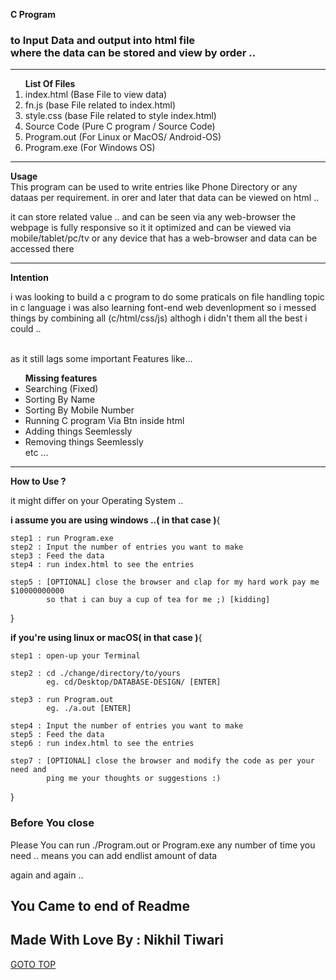 **C Program**
<h3 id="#top">to Input Data and  output into html file<br>
where the data can be stored and view by order ..
</h3>
<hr>

<ol><b>List Of Files</b><br>
    <li>index.html   (Base File to view data)   </li>
    <li>fn.js        (base File related to index.html)   </li>
    <li>style.css    (base File related to style index.html)</li>
    <li>Source Code (Pure C program / Source Code)</li>
    <li>Program.out (For Linux or MacOS/ Android-OS)</li>
    <li>Program.exe (For Windows OS)</li>
</ol>
<hr>

<b>Usage</b>
<br>
This program can be used to write entries like Phone Directory or any dataas per requirement.
in orer and later that data can be viewed on html ..

it can store related value .. and can be seen via any web-browser 
the webpage is fully responsive so it it optimized and can be viewed via mobile/tablet/pc/tv or any device that has a web-browser and data can be accessed there

<hr>

<b>Intention</b>
<p> i was looking to build a c program to do some praticals on file handling topic in c language i was also learning font-end web devenlopment so i messed things by combining 
all (c/html/css/js) althogh i didn't them all the best i could ..

<br> as it still lags some important Features like...
<ul><b>Missing features</b>
<li>Searching (Fixed)</li> 
<li>Sorting By Name </li>
<li>Sorting By Mobile Number</li>
<li>Running C program Via Btn inside html</li>
<li>Adding things Seemlessly </li>
<li>Removing things Seemlessly </li>
etc ...
</ul>

<hr>

<b>How to Use ?</b>
<p>it might differ on your Operating System ..

<b>i assume you are using windows ..( in that case )</b>{

    step1 : run Program.exe
    step2 : Input the number of entries you want to make
    step3 : Feed the data
    step4 : run index.html to see the entries 

    step5 : [OPTIONAL] close the browser and clap for my hard work pay me $10000000000 
            so that i can buy a cup of tea for me ;) [kidding] 
}
</p>

<p>
<b>if you're using linux or macOS( in that case )</b>{

    step1 : open-up your Terminal

    step2 : cd ./change/directory/to/yours 
            eg. cd/Desktop/DATABASE-DESIGN/ [ENTER]

    step3 : run Program.out 
            eg. ./a.out [ENTER]

    step4 : Input the number of entries you want to make
    step5 : Feed the data
    step6 : run index.html to see the entries 

    step7 : [OPTIONAL] close the browser and modify the code as per your need and 
            ping me your thoughts or suggestions :)
}
</p>

<h3>Before You close </h3>

<p>Please You can run ./Program.out or Program.exe any number of time you need ..
means you can add endlist amount of data 

again and again ..

</p>

<h2>You Came to end of Readme</h2>
<h2>Made With Love By : Nikhil Tiwari</h2>

<a href="#top">GOTO TOP</a>